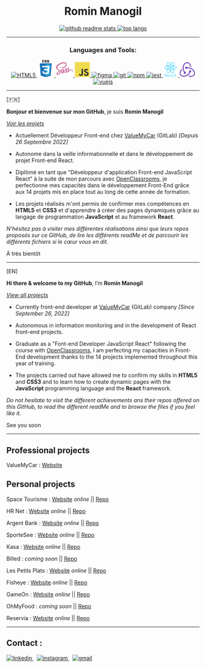<h1 align="middle">Romin Manogil</h1>
<p align="middle">
   <a href="https://github.com/RominM?tab=repositories">
	<img src="https://github-readme-stats.vercel.app/api?username=RominM&theme=vue&count_private=true&show_icons=true&hide=issues" alt="github readme stats" height="130"/>
   </a>
   <a href="https://github.com/RominM?tab=repositories">
	<img src="https://github-readme-stats.anuraghazra1.vercel.app/api/top-langs/?username=RominM&theme=vue&layout=compact" alt="top langs" height="130"/>
   </a>
</p>

---

<h3 align="middle">Languages and Tools:</h3>
<p align="center">
	<a href="https://developer.mozilla.org/fr/docs/Web/HTML" target="_blank" rel="noreferrer"> 
		<img src="https://www.vectorlogo.zone/logos/w3_html5/w3_html5-icon.svg" alt="HTML5" width="37" height="37" /> 
	</a>
	<a href="https://www.w3schools.com/css/" target="_blank" rel="noreferrer"> 
		<img src="https://raw.githubusercontent.com/devicons/devicon/master/icons/css3/css3-original-wordmark.svg" alt="css3" width="45" height="45" /> 
	</a>
 	<a href="https://sass-lang.com" target="_blank" rel="noreferrer"> 
   		<img src="https://raw.githubusercontent.com/devicons/devicon/master/icons/sass/sass-original.svg" alt="sass" width="45" height="45"/> 
 	</a>
 	<a href="https://developer.mozilla.org/en-US/docs/Web/JavaScript" target="_blank" rel="noreferrer"> 
  		<img src="https://raw.githubusercontent.com/devicons/devicon/master/icons/javascript/javascript-original.svg" alt="javascript" width="40" height="40"/> 
 	</a> 
 	<a href="https://www.figma.com/" target="_blank" rel="noreferrer"> 
  		<img src="https://www.vectorlogo.zone/logos/figma/figma-icon.svg" alt="figma" width="40" height="40"/> 
 	</a>
 	<a href="https://git-scm.com/" target="_blank" rel="noreferrer"> 
  		<img src="https://www.vectorlogo.zone/logos/git-scm/git-scm-icon.svg" alt="git" width="40" height="40"/> 
 	</a> 
	<a href="https://www.npmjs.com/" target="_blank" rel="noreferrer"> 
  		<img src="https://www.vectorlogo.zone/logos/npmjs/npmjs-ar21.svg" alt="npm" width="40" height="40"/> 
 	</a>
	<a href="https://jestjs.io" target="_blank" rel="noreferrer"> 
  		<img src="https://www.vectorlogo.zone/logos/jestjsio/jestjsio-icon.svg" alt="jest" width="40" height="40"/> 
 	</a> 
 	<a href="https://reactjs.org/" target="_blank" rel="noreferrer"> 
  		<img src="https://raw.githubusercontent.com/devicons/devicon/master/icons/react/react-original-wordmark.svg" alt="react" width="40" height="40"/> 
 	</a> 
 	<a href="https://redux.js.org" target="_blank" rel="noreferrer"> 
  		<img src="https://raw.githubusercontent.com/devicons/devicon/master/icons/redux/redux-original.svg" alt="redux" width="40" height="40"/> 
 	</a> 
 	<a href="https://vuejs.org/" target="_blank" rel="noreferrer"> 
  		<img src="https://www.vectorlogo.zone/logos/vuejs/vuejs-icon.svg" alt="vuejs" width="40" height="40"/> 
 	</a> 
</p>

---

[🇫🇷]

<p><strong>Bonjour et bienvenue sur mon GitHub</strong>, je suis <strong>Romin Manogil</strong></p>
<a href="#websites"><em>Voir les projets</em></a>
	
  * Actuellement Développeur Front-end chez [ValueMyCar](https://valuemycar.fr/) (GitLab) <em>[Depuis 26 Septembre 2022]</em>

  * Autonome dans la veille informationnelle et dans le développement de projet Front-end React.

  * Diplômé en tant que "Développeur d'application Front-end JavaScript React" à la suite de mon parcours avec [OpenClassrooms](https://openclassrooms.com/fr/paths/516-developpeur-dapplication-javascript-react), je perfectionne mes capacités dans le développement Front-End grâce aux 14 projets mis en place tout au long de cette année de formation.
  
  * Les projets réalisés m'ont permis de confirmer mes compétences en **HTML5** et **CSS3** et d'apprendre à créer des pages dynamiques grâce au langage de programmation **JavaScript** et au framework **React**.
  
 *N'hésitez pas à visiter mes différentes réalisations ainsi que leurs repos proposés sur ce GitHub, de lire les différents readMe et de parcourir les différents fichiers si le cœur vous en dit.*
 
 À très bientôt

** **

[EN]

<p><strong>Hi there & welcome to my GitHub</strong>, I’m <strong>Romin Manogil</strong></p>
<a href="#websites"><em>View all projects</em></a>

  * Currently front-end developer at [ValueMyCar](https://valuemycar.fr/) (GitLab) company <em>[Since September 26, 2022]</em>
  
  * Autonomous in information monitoring and in the development of React front-end projects.

  * Graduate as a "Font-end Developer JavaScript React" following the course with [OpenClassrooms](https://openclassrooms.com/fr/paths/516-developpeur-dapplication-javascript-react), I am perfecting my capacities in Front-End development thanks to the 14 projects implemented throughout this year of training.
  
  * The projects carried out have allowed me to confirm my skills in **HTML5** and **CSS3** and to learn how to create dynamic pages with the **JavaScript** programming language and the **React** framework.
  
 *Do not hesitate to visit the different achievements ans their repos offered on this GitHub, to read the different readMe and to browse the files if you feel like it.*
 
 See you soon
 
 ---
 
  ## Professional projects
  ValueMyCar :
 [Website](https://valuemycar.fr/)

 
 ## Personal projects
 
  Space Tourisme :
 [Website](https://space-tourisme-rm.netlify.app/) <em>online</em> ||
 [Repo](https://github.com/RominM/space-tourisme) 
 
  HR Net :
 [Website](https://hrrnet-rm.netlify.app/) <em>online</em> ||
 [Repo](https://github.com/RominM/RominManogil_14_22032022)
 
  Argent Bank :
 [Website](https://argentbank-rm.netlify.app/) <em>online</em> ||
 [Repo](https://github.com/RominM/rominmanogil_13_14032022)
 
  SporteSee :
 [Website](https://sportsee-rm.netlify.app/user/12) <em>online</em> ||
 [Repo](https://github.com/RominM/rominmanogil_12_03022022)
 
  Kasa :
 [Website](https://kasa-rm.netlify.app/) <em>online</em> ||
 [Repo](https://github.com/RominM/rominmanogil_11_18012022)
 
  Billed :
 [](https://rominm.github.io/Billed-app-FR/) <em>coming soon</em> ||
 [Repo](https://github.com/RominM/RominManogil_09_22112021)
 
  Les Petits Plats : 
 [Website](https://rominm.github.io/Les_petits_plats/) <em>online</em> ||
 [Repo](https://github.com/RominM/RominManogil_07_13092021)
 
 Fisheye : 
 [Website](https://rominm.github.io/FishEye/) <em>online</em> ||
 [Repo](https://github.com/RominM/RominManogil_06_07062021)
 
 GameOn :
 [Website](https://rominm.github.io/GameOn/) <em>online</em> ||
 [Repo](https://github.com/RominM/RominManogil_04_18032021)
 
 OhMyFood : 
 [](https://rominm.github.io/RominManogil_03_18032021/) <em>coming soon</em> ||
 [Repo](https://github.com/RominM/RominManogil_03_18032021)
 
 Reservia :
 [Website](https://rominm.github.io/Reservia/) <em>online</em> ||
 [Repo](https://github.com/RominM/RominManogil_2_08022021)
 
 ---
 
 ## Contact :
 <p>
 	<a href="https://www.linkedin.com/in/romin-manogil-48aa3ab8/" target="_blank" rel="noreferrer noopener"> 
  		<img src="https://www.vectorlogo.zone/logos/linkedin/linkedin-icon.svg" alt="linkedin" width="30" height="30"/> 
 	</a>
	&nbsp;
 	<a href="https://www.instagram.com/rin_mgl/?hl=fr" target="_blank" rel="noreferrer noopener"> 
  		<img src="https://www.vectorlogo.zone/logos/instagram/instagram-icon.svg" alt="instagram" width="30" height="30"/> 
 	</a>
	&nbsp;
 	<a href="mailto:rominmanogil.off@gmail.com" target="_blank" rel="noreferrer noopener"> 
  		<img src="https://www.vectorlogo.zone/logos/gmail/gmail-icon.svg" alt="gmail" width="30" height="30"/> 
	</a>
</p>
 
